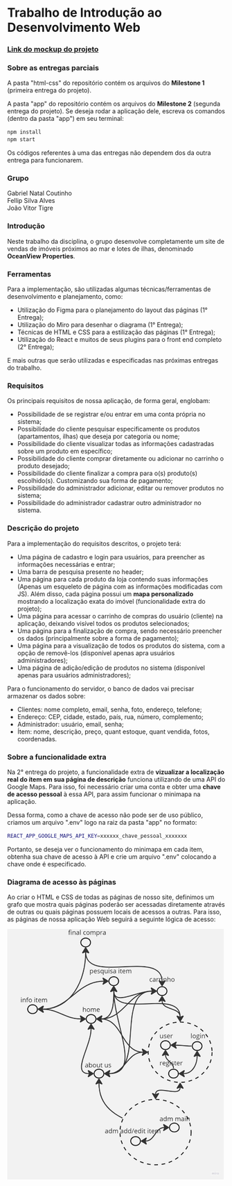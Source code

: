 # Trabalho de Introdução ao Desenvolvimento Web

### [Link do mockup do projeto](https://www.figma.com/file/7SPhFp78MEqhogvI7zdPX7/Projeto-Web?type=design&node-id=0%3A1&t=hIrwpg2fKBBboKdN-1)

### Sobre as entregas parciais
<p>A pasta "html-css" do repositório contém os arquivos do <b>Milestone 1</b> (primeira entrega do projeto).</p>
<p>A pasta "app" do repositório contém os arquivos do <b>Milestone 2</b> (segunda entrega do projeto). Se deseja rodar a aplicação dele, escreva os comandos (dentro da pasta "app") em seu terminal:</p>

```bash
npm install
npm start
```
<p>Os códigos referentes à uma das entregas não dependem dos da outra entrega para funcionarem.</p>

### Grupo
Gabriel Natal Coutinho<br>
Fellip Silva Alves<br>
João Vitor Tigre<br>

### Introdução
<p>
Neste trabalho da disciplina, o grupo desenvolve completamente um site de vendas de imóveis próximos ao mar e lotes de ilhas, denominado <b>OceanView Properties</b>.
</p>

### Ferramentas
<p>
Para a implementação, são utilizadas algumas técnicas/ferramentas de desenvolvimento e planejamento, como:
</p>
<ul>
    <li>Utilização do Figma para o planejamento do layout das páginas (1° Entrega);
    <li>Utilização do Miro para desenhar o diagrama (1° Entrega);
    <li>Técnicas de HTML e CSS para a estilização das páginas (1° Entrega);
    <li>Utilização do React e muitos de seus plugins para o front end completo (2° Entrega);
</ul>
E mais outras que serão utilizadas e especificadas nas próximas entregas do trabalho.

### Requisitos
<p>
Os principais requisitos de nossa aplicação, de forma geral, englobam:
</p>
<ul>
    <li>Possibilidade de se registrar e/ou entrar em uma conta própria no sistema;
    <li>Possibilidade do cliente pesquisar especificamente os produtos (apartamentos, ilhas) que deseja por categoria ou nome;
    <li>Possibilidade do cliente visualizar todas as informações cadastradas sobre um produto em específico;
    <li>Possibilidade do cliente comprar diretamente ou adicionar no carrinho o produto desejado;
    <li>Possibilidade do cliente finalizar a compra para o(s) produto(s) escolhido(s). Customizando sua forma de pagamento;
    <li>Possibilidade do administrador adicionar, editar ou remover produtos no sistema;
    <li>Possibilidade do administrador cadastrar outro administrador no sistema.
</ul>

### Descrição do projeto
<p>
Para a implementação do requisitos descritos, o projeto terá:
</p>
<ul>
    <li>Uma página de cadastro e login para usuários, para preencher as informações necessárias e entrar;
    <li>Uma barra de pesquisa presente no header;
    <li>Uma página para cada produto da loja contendo suas informações (Apenas um esqueleto de página com as informações modificadas com JS). Além disso, cada página possui um <b>mapa personalizado</b> mostrando a localização exata do imóvel (funcionalidade extra do projeto);
    <li>Uma página para acessar o carrinho de compras do usuário (cliente) na aplicação, deixando visível todos os produtos selecionados;
    <li>Uma página para a finalização de compra, sendo necessário preencher os dados (principalmente sobre a forma de pagamento);
    <li>Uma página para a visualização de todos os produtos do sistema, com a opção de removê-los (disponível apenas apra usuários administradores);
    <li>Uma página de adição/edição de produtos no sistema (disponível apenas para usuários administradores);
</ul>

<p>
Para o funcionamento do servidor, o banco de dados vai precisar armazenar os dados sobre:
</p>
<ul>
    <li>Clientes: nome completo, email, senha, foto, endereço, telefone;
    <li>Endereço: CEP, cidade, estado, país, rua, número, complemento;
    <li>Administrador: usuário, email, senha;
    <li>Ítem: nome, descrição, preço, quant estoque, quant vendida, fotos, coordenadas.
</ul>

### Sobre a funcionalidade extra
<p>
Na 2° entrega do projeto, a funcionalidade extra de <b>vizualizar a localização real do ítem em sua página de descrição</b> funciona utilizando de uma API do Google Maps. Para isso, foi necessário criar uma conta e obter uma <b>chave de acesso pessoal</b> à essa API, para assim funcionar o minimapa na aplicação.
</p>
<p>
Dessa forma, como a chave de acesso não pode ser de uso público, criamos um arquivo ".env" logo na raiz da pasta "app" no formato:
</p>

```bash
REACT_APP_GOOGLE_MAPS_API_KEY=xxxxxx_chave_pessoal_xxxxxxx
```
<p>
Portanto, se deseja ver o funcionamento do minimapa em cada item, obtenha sua chave de acesso à API e crie um arquivo ".env" colocando a chave onde é especificado.
</p>

### Diagrama de acesso às páginas
<p>
Ao criar o HTML e CSS de todas as páginas de nosso site, definimos um grafo que mostra quais páginas poderão ser acessadas diretamente através de outras ou quais páginas possuem locais de acessos a outras. Para isso, as páginas de nossa aplicação Web seguirá a seguinte lógica de acesso: 
</p>

<img src="https://github.com/Fellip15/trab-web/blob/main/diagr%20paginas.jpg" width="500"/>
